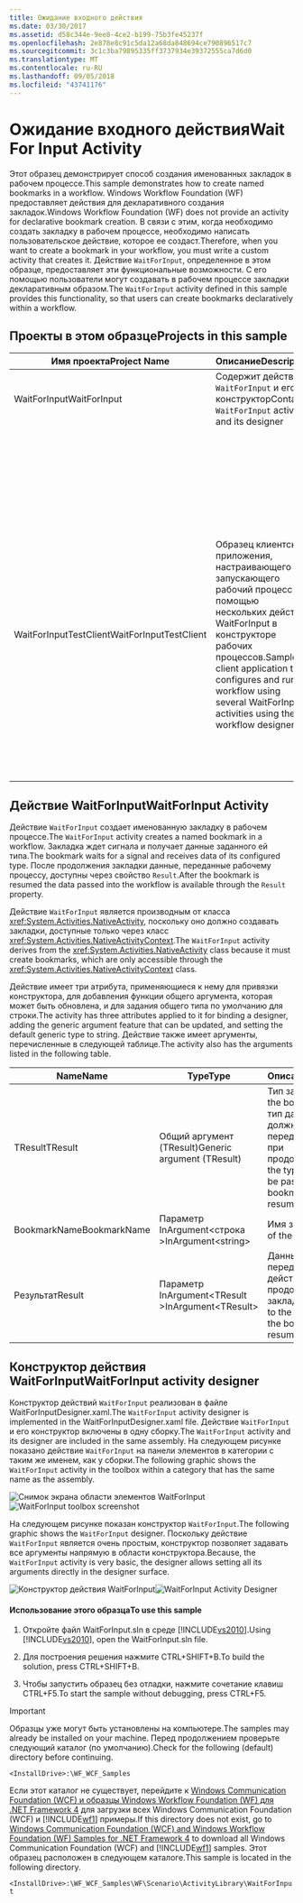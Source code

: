 ```yaml
---
title: Ожидание входного действия
ms.date: 03/30/2017
ms.assetid: d58c344e-9ee8-4ce2-b199-75b3fe45237f
ms.openlocfilehash: 2e878e8c91c5da12a68da848694ce790896517c7
ms.sourcegitcommit: 3c1c3ba79895335ff3737934e39372555ca7d6d0
ms.translationtype: MT
ms.contentlocale: ru-RU
ms.lasthandoff: 09/05/2018
ms.locfileid: "43741176"
---
```

# <a name="wait-for-input-activity"></a><span data-ttu-id="5e250-102">Ожидание входного действия</span><span class="sxs-lookup"><span data-stu-id="5e250-102">Wait For Input Activity</span></span>
<span data-ttu-id="5e250-103">Этот образец демонстрирует способ создания именованных закладок в рабочем процессе.</span><span class="sxs-lookup"><span data-stu-id="5e250-103">This sample demonstrates how to create named bookmarks in a workflow.</span></span> <span data-ttu-id="5e250-104">Windows Workflow Foundation (WF) предоставляет действия для декларативного создания закладок.</span><span class="sxs-lookup"><span data-stu-id="5e250-104">Windows Workflow Foundation (WF) does not provide an activity for declarative bookmark creation.</span></span> <span data-ttu-id="5e250-105">В связи с этим, когда необходимо создать закладку в рабочем процессе, необходимо написать пользовательское действие, которое ее создаст.</span><span class="sxs-lookup"><span data-stu-id="5e250-105">Therefore, when you want to create a bookmark in your workflow, you must write a custom activity that creates it.</span></span> <span data-ttu-id="5e250-106">Действие `WaitForInput`, определенное в этом образце, предоставляет эти функциональные возможности. С его помощью пользователи могут создавать в рабочем процессе закладки декларативным образом.</span><span class="sxs-lookup"><span data-stu-id="5e250-106">The `WaitForInput` activity defined in this sample provides this functionality, so that users can create bookmarks declaratively within a workflow.</span></span>  
  
## <a name="projects-in-this-sample"></a><span data-ttu-id="5e250-107">Проекты в этом образце</span><span class="sxs-lookup"><span data-stu-id="5e250-107">Projects in this sample</span></span>  
  
|<span data-ttu-id="5e250-108">**Имя проекта**</span><span class="sxs-lookup"><span data-stu-id="5e250-108">**Project Name**</span></span>|<span data-ttu-id="5e250-109">**Описание**</span><span class="sxs-lookup"><span data-stu-id="5e250-109">**Description**</span></span>|<span data-ttu-id="5e250-110">**Основные файлы**</span><span class="sxs-lookup"><span data-stu-id="5e250-110">**Main Files**</span></span>|  
|-|-|-|  
|<span data-ttu-id="5e250-111">WaitForInput</span><span class="sxs-lookup"><span data-stu-id="5e250-111">WaitForInput</span></span>|<span data-ttu-id="5e250-112">Содержит действие `WaitForInput` и его конструктор</span><span class="sxs-lookup"><span data-stu-id="5e250-112">Contains `WaitForInput` activity and its designer</span></span>|<span data-ttu-id="5e250-113">WaitForInput.cs</span><span class="sxs-lookup"><span data-stu-id="5e250-113">WaitForInput.cs</span></span><br /><br /> <span data-ttu-id="5e250-114">Определение действия `WaitForInput`.</span><span class="sxs-lookup"><span data-stu-id="5e250-114">`WaitForInput` activity definition.</span></span>|  
|||<span data-ttu-id="5e250-115">WaitForInputDesigner.xaml</span><span class="sxs-lookup"><span data-stu-id="5e250-115">WaitForInputDesigner.xaml</span></span><br /><br /> <span data-ttu-id="5e250-116">Пользовательский конструктор для действия `WaitForInput`.</span><span class="sxs-lookup"><span data-stu-id="5e250-116">Custom designer for the `WaitForInput` activity.</span></span>|  
|||<span data-ttu-id="5e250-117">TypeToFirstGenericArgumentConverter.cs</span><span class="sxs-lookup"><span data-stu-id="5e250-117">TypeToFirstGenericArgumentConverter.cs</span></span><br /><br /> <span data-ttu-id="5e250-118">Преобразователь типа WPF, используемый для обновления универсального типа действия в конструкторе.</span><span class="sxs-lookup"><span data-stu-id="5e250-118">WPF type converter used to update the generic type of the activity in the designer.</span></span>|  
|<span data-ttu-id="5e250-119">WaitForInputTestClient</span><span class="sxs-lookup"><span data-stu-id="5e250-119">WaitForInputTestClient</span></span>|<span data-ttu-id="5e250-120">Образец клиентского приложения, настраивающего и запускающего рабочий процесс с помощью нескольких действий WaitForInput в конструкторе рабочих процессов.</span><span class="sxs-lookup"><span data-stu-id="5e250-120">Sample client application that configures and runs a workflow using several WaitForInput activities using the workflow designer.</span></span>|<span data-ttu-id="5e250-121">Sequence1.xaml</span><span class="sxs-lookup"><span data-stu-id="5e250-121">Sequence1.xaml</span></span><br /><br /> <span data-ttu-id="5e250-122">Последовательный рабочий процесс, использующий действие `WaitForInput`.</span><span class="sxs-lookup"><span data-stu-id="5e250-122">A sequential workflow that uses the `WaitForInput` activity.</span></span>|  
|||<span data-ttu-id="5e250-123">Program.cs</span><span class="sxs-lookup"><span data-stu-id="5e250-123">Program.cs</span></span><br /><br /> <span data-ttu-id="5e250-124">Выполняет экземпляр рабочего процесса, определенного в Sequence1.xaml.</span><span class="sxs-lookup"><span data-stu-id="5e250-124">Runs an instance of the workflow defined in Sequence1.xaml.</span></span>|  
  
## <a name="waitforinput-activity"></a><span data-ttu-id="5e250-125">Действие WaitForInput</span><span class="sxs-lookup"><span data-stu-id="5e250-125">WaitForInput Activity</span></span>  
 <span data-ttu-id="5e250-126">Действие `WaitForInput` создает именованную закладку в рабочем процессе.</span><span class="sxs-lookup"><span data-stu-id="5e250-126">The `WaitForInput` activity creates a named bookmark in a workflow.</span></span> <span data-ttu-id="5e250-127">Закладка ждет сигнала и получает данные заданного ей типа.</span><span class="sxs-lookup"><span data-stu-id="5e250-127">The bookmark waits for a signal and receives data of its configured type.</span></span> <span data-ttu-id="5e250-128">После продолжения закладки данные, переданные рабочему процессу, доступны через свойство `Result`.</span><span class="sxs-lookup"><span data-stu-id="5e250-128">After the bookmark is resumed the data passed into the workflow is available through the `Result` property.</span></span>  
  
 <span data-ttu-id="5e250-129">Действие `WaitForInput` является производным от класса <xref:System.Activities.NativeActivity>, поскольку оно должно создавать закладки, доступные только через класс <xref:System.Activities.NativeActivityContext>.</span><span class="sxs-lookup"><span data-stu-id="5e250-129">The `WaitForInput` activity derives from the <xref:System.Activities.NativeActivity> class because it must create bookmarks, which are only accessible through the <xref:System.Activities.NativeActivityContext> class.</span></span>  
  
 <span data-ttu-id="5e250-130">Действие имеет три атрибута, применяющиеся к нему для привязки конструктора, для добавления функции общего аргумента, которая может быть обновлена, и для задания общего типа по умолчанию для строки.</span><span class="sxs-lookup"><span data-stu-id="5e250-130">The activity has three attributes applied to it for binding a designer, adding the generic argument feature that can be updated, and setting the default generic type to string.</span></span> <span data-ttu-id="5e250-131">Действие также имеет аргументы, перечисленные в следующей таблице.</span><span class="sxs-lookup"><span data-stu-id="5e250-131">The activity also has the arguments  listed in the following table.</span></span>  
  
|<span data-ttu-id="5e250-132">**Name**</span><span class="sxs-lookup"><span data-stu-id="5e250-132">**Name**</span></span>|<span data-ttu-id="5e250-133">**Type**</span><span class="sxs-lookup"><span data-stu-id="5e250-133">**Type**</span></span>|<span data-ttu-id="5e250-134">**Описание**</span><span class="sxs-lookup"><span data-stu-id="5e250-134">**Description**</span></span>|  
|-|-|-|  
|<span data-ttu-id="5e250-135">TResult</span><span class="sxs-lookup"><span data-stu-id="5e250-135">TResult</span></span>|<span data-ttu-id="5e250-136">Общий аргумент (TResult)</span><span class="sxs-lookup"><span data-stu-id="5e250-136">Generic argument (TResult)</span></span>|<span data-ttu-id="5e250-137">Тип закладки.</span><span class="sxs-lookup"><span data-stu-id="5e250-137">Type of the bookmark.</span></span> <span data-ttu-id="5e250-138">Это тип данных, которые должны быть переданы закладке при продолжении.</span><span class="sxs-lookup"><span data-stu-id="5e250-138">This is the type of the data to be passed to the bookmark when resumed.</span></span>|  
|<span data-ttu-id="5e250-139">BookmarkName</span><span class="sxs-lookup"><span data-stu-id="5e250-139">BookmarkName</span></span>|<span data-ttu-id="5e250-140">Параметр InArgument\<строка ></span><span class="sxs-lookup"><span data-stu-id="5e250-140">InArgument\<string></span></span>|<span data-ttu-id="5e250-141">Имя закладки.</span><span class="sxs-lookup"><span data-stu-id="5e250-141">Name of the bookmark.</span></span>|  
|<span data-ttu-id="5e250-142">Результат</span><span class="sxs-lookup"><span data-stu-id="5e250-142">Result</span></span>|<span data-ttu-id="5e250-143">Параметр InArgument\<TResult ></span><span class="sxs-lookup"><span data-stu-id="5e250-143">InArgument\<TResult></span></span>|<span data-ttu-id="5e250-144">Данные, передаваемые действию при продолжении с закладки.</span><span class="sxs-lookup"><span data-stu-id="5e250-144">Data passed to the activity when the bookmark is resumed.</span></span>|  
  
## <a name="waitforinput-activity-designer"></a><span data-ttu-id="5e250-145">Конструктор действия WaitForInput</span><span class="sxs-lookup"><span data-stu-id="5e250-145">WaitForInput activity designer</span></span>  
 <span data-ttu-id="5e250-146">Конструктор действий `WaitForInput` реализован в файле WaitForInputDesigner.xaml.</span><span class="sxs-lookup"><span data-stu-id="5e250-146">The `WaitForInput` activity designer is implemented in the WaitForInputDesigner.xaml file.</span></span> <span data-ttu-id="5e250-147">Действие `WaitForInput` и его конструктор включены в одну сборку.</span><span class="sxs-lookup"><span data-stu-id="5e250-147">The `WaitForInput` activity and its designer are included in the same assembly.</span></span> <span data-ttu-id="5e250-148">На следующем рисунке показано действие `WaitForInput` на панели элементов в категории с таким же именем, как у сборки.</span><span class="sxs-lookup"><span data-stu-id="5e250-148">The following graphic shows the `WaitForInput` activity in the toolbox within a category that has the same name as the assembly.</span></span>  
  
 <span data-ttu-id="5e250-149">![Снимок экрана области элементов WaitForInput](../../../../docs/framework/windows-workflow-foundation/samples/media/waitforinputtoolbox.jpg "WaitForInputToolbox")</span><span class="sxs-lookup"><span data-stu-id="5e250-149">![WaitForInput toolbox screenshot](../../../../docs/framework/windows-workflow-foundation/samples/media/waitforinputtoolbox.jpg "WaitForInputToolbox")</span></span>  
  
 <span data-ttu-id="5e250-150">На следующем рисунке показан конструктор `WaitForInput`.</span><span class="sxs-lookup"><span data-stu-id="5e250-150">The following graphic shows the `WaitForInput` designer.</span></span> <span data-ttu-id="5e250-151">Поскольку действие `WaitForInput` является очень простым, конструктор позволяет задавать все аргументы напрямую в области конструктора.</span><span class="sxs-lookup"><span data-stu-id="5e250-151">Because, the `WaitForInput` activity is very basic, the designer allows setting all its arguments directly in the designer surface.</span></span>  
  
 <span data-ttu-id="5e250-152">![Конструктор действия WaitForInput](../../../../docs/framework/windows-workflow-foundation/samples/media/waitforinputdesigner.jpg "WaitForInputDesigner")</span><span class="sxs-lookup"><span data-stu-id="5e250-152">![WaitForInput Activity Designer](../../../../docs/framework/windows-workflow-foundation/samples/media/waitforinputdesigner.jpg "WaitForInputDesigner")</span></span>  
  
#### <a name="to-use-this-sample"></a><span data-ttu-id="5e250-153">Использование этого образца</span><span class="sxs-lookup"><span data-stu-id="5e250-153">To use this sample</span></span>  
  
1.  <span data-ttu-id="5e250-154">Откройте файл WaitForInput.sln в среде [!INCLUDE[vs2010](../../../../includes/vs2010-md.md)].</span><span class="sxs-lookup"><span data-stu-id="5e250-154">Using [!INCLUDE[vs2010](../../../../includes/vs2010-md.md)], open the WaitForInput.sln file.</span></span>  
  
2.  <span data-ttu-id="5e250-155">Для построения решения нажмите CTRL+SHIFT+B.</span><span class="sxs-lookup"><span data-stu-id="5e250-155">To build the solution, press CTRL+SHIFT+B.</span></span>  
  
3.  <span data-ttu-id="5e250-156">Чтобы запустить образец без отладки, нажмите сочетание клавиш CTRL+F5.</span><span class="sxs-lookup"><span data-stu-id="5e250-156">To start the sample without debugging, press CTRL+F5.</span></span>  
  
> [!IMPORTANT]
>  <span data-ttu-id="5e250-157">Образцы уже могут быть установлены на компьютере.</span><span class="sxs-lookup"><span data-stu-id="5e250-157">The samples may already be installed on your machine.</span></span> <span data-ttu-id="5e250-158">Перед продолжением проверьте следующий каталог (по умолчанию).</span><span class="sxs-lookup"><span data-stu-id="5e250-158">Check for the following (default) directory before continuing.</span></span>  
>   
>  `<InstallDrive>:\WF_WCF_Samples`  
>   
>  <span data-ttu-id="5e250-159">Если этот каталог не существует, перейдите к [Windows Communication Foundation (WCF) и образцы Windows Workflow Foundation (WF) для .NET Framework 4](https://go.microsoft.com/fwlink/?LinkId=150780) для загрузки всех Windows Communication Foundation (WCF) и [!INCLUDE[wf1](../../../../includes/wf1-md.md)] примеры.</span><span class="sxs-lookup"><span data-stu-id="5e250-159">If this directory does not exist, go to [Windows Communication Foundation (WCF) and Windows Workflow Foundation (WF) Samples for .NET Framework 4](https://go.microsoft.com/fwlink/?LinkId=150780) to download all Windows Communication Foundation (WCF) and [!INCLUDE[wf1](../../../../includes/wf1-md.md)] samples.</span></span> <span data-ttu-id="5e250-160">Этот образец расположен в следующем каталоге.</span><span class="sxs-lookup"><span data-stu-id="5e250-160">This sample is located in the following directory.</span></span>  
>   
>  `<InstallDrive>:\WF_WCF_Samples\WF\Scenario\ActivityLibrary\WaitForInput`
